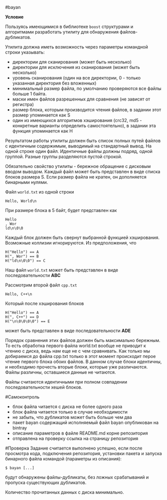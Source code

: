 #bayan

**Условие**

Пользуясь имеющимися в библиотеке `boost` структурами и алгоритмами
разработать утилиту для обнаружения файлов-дубликатов.

Утилита должна иметь возможность через параметры командной строки
указывать:
- директории для сканирования (может быть несколько)
- директории для исключения из сканирования (может быть несколько)
- уровень сканирования (один на все директории, 0 - только указанная
директория без вложенных)
- минимальный размер файла, по умолчанию проверяются все файлы
больше 1 байта.
- маски имен файлов разрешенных для сравнения (не зависят от
регистра)
- размер блока, которым производится чтения файлов, в задании этот
размер упоминается как S
- один из имеющихся алгоритмов хэширования (crc32, md5 -
конкретные варианты определить самостоятельно), в задании
эта функция упоминается как H

Результатом работы утилиты должен быть список полных путей файлов
с идентичным содержимым, выводимый на стандартный вывод. На одной
строке один файл. Идентичные файлы должны подряд, одной группой.
Разные группы разделяются пустой строкой.

Обязательно свойство утилиты - бережное обращение с дисковым вводом
выводом. Каждый файл может быть представлен в виде списка блоков
размера S. Если размер файла не кратен, он дополняется бинарными
нулями.

Файл `world.txt` из одной строки

```Hello, World\n```

При размере блока в 5 байт, будет представлен как

```
Hello
, Wor
ld\n\0\0
```

Каждый блок должен быть свернут выбранной функцией хэширования.
Возможные коллизии игнорируются. Из предположения, что
```
H("Hello") == A
H(", Wor") == B
H("ld\n\0\0") == C
```
Наш файл `world.txt` может быть представлен в виде последовательности
**ABC**

Рассмотрим второй файл `cpp.txt`
```
Hello, C++\n
```
Который после хэширования блоков
```
H("Hello") == A
H(", C++") == D
H("\n\0\0\0\0") == E
```
может быть представлен в виде последовательности **ADE**

Порядок сравнения этих файлов должен быть максимально бережным. То
есть обработка первого файла world.txt вообще не приводит к чтению с
диска, ведь нам еще не с чем сравнивать. Как только мы добираемся до
файла cpp.txt только в этот момент происходит перое чтение первого блока
обоих файлов. В данном случае блоки идентичны, и необходимо прочесть
вторые блоки, которые уже различаются. Файлы различны, оставшиеся
данные не читаются.

Файлы считаются идентичными при полном совпадении последовательности
хешей блоков.

#Самоконтроль
- блок файла читается с диска не более одного раза
- блок файла читается только в случае необходимости
- не забыть, что дубликатов может быть больше чем два
- пакет bayan содержащий исполняемый файл bayan опубликован на
bintray
- описание параметров в файле README.md корне репозитория
- отправлена на проверку ссылка на страницу репозитория

#Проверка
Задание считается выполнено успешно, если после просмотра кода,
подключения репозитория, установки пакета и запуска бинарного файла
командой (параметры из описания):
```
$ bayan [...]
```
будут обнаружены файлы-дубликаты, без ложных срабатываний и
пропуска существующих дубликатов.

Количество прочитанных данных с диска минимально.